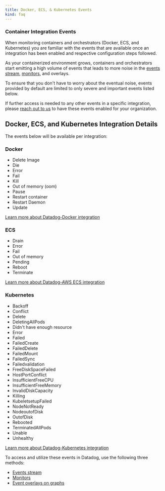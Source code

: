 ```yaml
---
title: Docker, ECS, & Kubernetes Events
kind: faq
---
```


### Container Integration Events

When monitoring containers and orchestrators (Docker, ECS, and Kubernetes) you are familiar with the events that are available once an integration has been enabled and respective configuration steps followed.

As your containerized environment grows, containers and orchestrators start emitting a high volume of events that leads to more noise in the [events stream](/graphing/event_stream), [monitors](/monitors), and overlays.

To ensure that you don't have to worry about the eventual noise, events provided by default are limited to only severe and important events listed below.  

If further access is needed to any other events in a specific integration, please [reach out to us](/help) to have these events enabled for your organization.

## Docker, ECS, and Kubernetes Integration Details

The events below will be available per integration:

### Docker

* Delete Image
* Die
* Error
* Fail
* Kill
* Out of memory (oom)
* Pause
* Restart container
* Restart Daemon
* Update

[Learn more about Datadog-Docker integration](/integrations/docker_daemon/)

### ECS

* Drain
* Error
* Fail
* Out of memory
* Pending
* Reboot
* Terminate

[Learn more about Datadog-AWS ECS integration](/integrations/amazon_ecs/)

### Kubernetes

* Backoff
* Conflict
* Delete
* DeletingAllPods
* Didn't have enough resource
* Error
* Failed
* FailedCreate
* FailedDelete
* FailedMount
* FailedSync
* Failedvalidation
* FreeDiskSpaceFailed
* HostPortConflict
* InsufficientFreeCPU
* InsufficientFreeMemory
* InvalidDiskCapacity
* Killing
* KubeletsetupFailed
* NodeNotReady
* NodeoutofDisk
* OutofDisk
* Rebooted
* TerminatedAllPods
* Unable
* Unhealthy

[Learn more about Datadog-Kubernetes integration](/integrations/kubernetes/)

To access and utilize these events in Datadog, use the following three methods:

* [Events stream](/graphing/event_stream)
* [Monitors](/monitors)
* [Event overlays on graphs](/graphing/dashboards/#event-correlation-at-view-time)